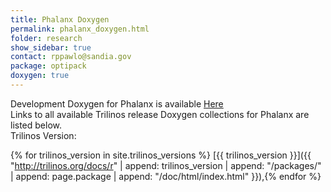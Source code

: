 ```yaml
---
title: Phalanx Doxygen
permalink: phalanx_doxygen.html
folder: research
show_sidebar: true
contact: rppawlo@sandia.gov
package: optipack
doxygen: true
---
```


Development Doxygen for Phalanx is available [Here](http://trilinos.org/docs/dev/packages/phalanx/doc/html/index.html)  
Links to all available Trilinos release Doxygen collections for Phalanx are listed below.  
Trilinos Version: 

{% for trilinos_version in site.trilinos_versions %}
[{{ trilinos_version }}]({{ "http://trilinos.org/docs/r" | append: trilinos_version | append: "/packages/" | append: page.package | append: "/doc/html/index.html" }}),{% endfor %}
